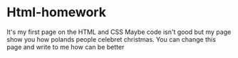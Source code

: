 # Html-homework
It's my first page on the HTML and CSS
Maybe code isn't good but my page show you how polands people celebret christmas.
You can change this page and write to me how can be better
